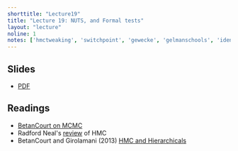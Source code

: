```yaml
---
shorttitle: "Lecture19"
title: "Lecture 19: NUTS, and Formal tests"
layout: "lecture"
noline: 1
notes: ['hmctweaking', 'switchpoint', 'gewecke', 'gelmanschools', 'identifiability']
---
```


## Slides

- [PDF](../slides/lecture19.pdf)

## Readings

- [BetanCourt on MCMC](https://arxiv.org/pdf/1701.02434.pdf)
- Radford Neal's [review](https://arxiv.org/pdf/1206.1901.pdf) of HMC
- BetanCourt and Girolamani (2013) [HMC and Hierarchicals](https://arxiv.org/abs/1312.0906)
